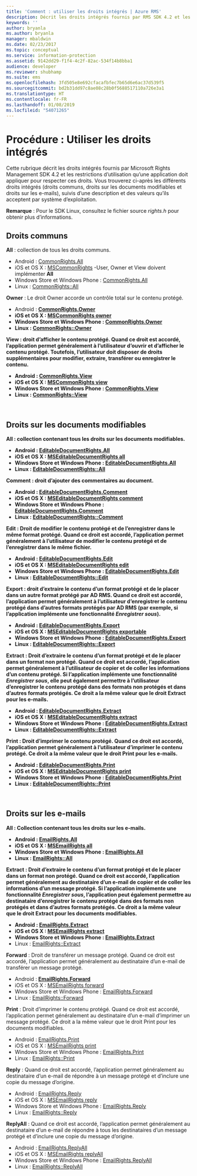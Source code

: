 ```yaml
---
title: 'Comment : utiliser les droits intégrés | Azure RMS'
description: Décrit les droits intégrés fournis par RMS SDK 4.2 et les restrictions d’utilisation qu’une application doit appliquer pour respecter ces droits.
keywords: ''
author: bryanla
ms.author: bryanla
manager: mbaldwin
ms.date: 02/23/2017
ms.topic: conceptual
ms.service: information-protection
ms.assetid: 9142dd29-f1f4-4c2f-82ac-534f14b8bba1
audience: developer
ms.reviewer: shubhamp
ms.suite: ems
ms.openlocfilehash: 3fd505e8e692cfacafbfec7b65d6e6ac37d539f5
ms.sourcegitcommit: bd2b31dd97c8ae08c28b0f5688517110a726e3a1
ms.translationtype: HT
ms.contentlocale: fr-FR
ms.lasthandoff: 01/08/2019
ms.locfileid: "54071265"
---
```

# <a name="how-to-use-built-in-rights"></a>Procédure : Utiliser les droits intégrés

Cette rubrique décrit les droits intégrés fournis par Microsoft Rights Management SDK 4.2 et les restrictions d’utilisation qu’une application doit appliquer pour respecter ces droits. Vous trouverez ci-après les différents droits intégrés (droits communs, droits sur les documents modifiables et droits sur les e-mails), suivis d’une description et des valeurs qu’ils acceptent par système d’exploitation.

**Remarque** : Pour le SDK Linux, consultez le fichier source *rights.h* pour obtenir plus d’informations.

## <a name="common-rights"></a>Droits communs

**All** : collection de tous les droits communs.
- Android : [CommonRights.All](https://msdn.microsoft.com/library/dn758258.aspx)
- iOS et OS X : [MSCommonRights](https://msdn.microsoft.com/library/dn758314.aspx) -User, Owner et View doivent implémenter **All**
- Windows Store et Windows Phone : [CommonRights.All</strong>](https://msdn.microsoft.com/library/microsoft.rightsmanagement.commonrights.all.aspx)
- Linux : [CommonRights::All](https://azuread.github.io/rms-sdk-for-cpp/classrmscore_1_1modernapi_1_1CommonRights.html)

**Owner** : Le droit Owner accorde un contrôle total sur le contenu protégé.
- Android : [<strong>CommonRights.Owner](https://msdn.microsoft.com/library/dn758258.aspx)
- iOS et OS X : [MSCommonRights owner](https://msdn.microsoft.com/library/dn758314.aspx)
- Windows Store et Windows Phone : [CommonRights.Owner](https://msdn.microsoft.com/library/microsoft.rightsmanagement.commonrights.owner.aspx)
- Linux : [CommonRights::Owner](https://azuread.github.io/rms-sdk-for-cpp/classrmscore_1_1modernapi_1_1CommonRights.html)

**View** : droit d’afficher le contenu protégé. Quand ce droit est accordé, l’application permet généralement à l’utilisateur d’ouvrir et d’afficher le contenu protégé. Toutefois, l’utilisateur doit disposer de droits supplémentaires pour modifier, extraire, transférer ou enregistrer le contenu.

- Android : [CommonRights.View](https://msdn.microsoft.com/library/dn758258.aspx)
- iOS et OS X : [MSCommonRights view](https://msdn.microsoft.com/library/dn758314.aspx)
- Windows Store et Windows Phone : [CommonRights.View](https://msdn.microsoft.com/library/microsoft.rightsmanagement.commonrights.view.aspx)
- Linux : [CommonRights::View](https://azuread.github.io/rms-sdk-for-cpp/classrmscore_1_1modernapi_1_1CommonRights.html)</li>

 

## <a name="editable-document-rights"></a>Droits sur les documents modifiables
**All** : collection contenant tous les droits sur les documents modifiables.
- Android : [EditableDocumentRights.All](https://msdn.microsoft.com/library/dn758284.aspx)
- iOS et OS X : [MSEditableDocumentRights all](https://msdn.microsoft.com/library/dn758318.aspx)
- Windows Store et Windows Phone : [EditableDocumentRights.All](https://msdn.microsoft.com/library/microsoft.rightsmanagement.editabledocumentrights.all.aspx)
- Linux : [EditableDocumentRights::All](https://azuread.github.io/rms-sdk-for-cpp/classrmscore_1_1modernapi_1_1EditableDocumentRights.html)

**Comment** : droit d’ajouter des commentaires au document.
- Android : [EditableDocumentRights.Comment](https://msdn.microsoft.com/library/dn758284.aspx)
- iOS et OS X : [MSEditableDocumentRights comment](https://msdn.microsoft.com/library/dn758318.aspx)
- Windows Store et Windows Phone : [EditableDocumentRights.Comment](https://msdn.microsoft.com/library/microsoft.rightsmanagement.editabledocumentrights.comment.aspx)
- Linux : [EditableDocumentRights::Comment](https://azuread.github.io/rms-sdk-for-cpp/classrmscore_1_1modernapi_1_1EditableDocumentRights.html)

**Edit** : Droit de modifier le contenu protégé et de l’enregistrer dans le même format protégé. Quand ce droit est accordé, l’application permet généralement à l’utilisateur de modifier le contenu protégé et de l’enregistrer dans le même fichier.
- Android : [EditableDocumentRights.Edit](https://msdn.microsoft.com/library/dn758284.aspx)
- iOS et OS X : [MSEditableDocumentRights edit](https://msdn.microsoft.com/library/dn758318.aspx)
- Windows Store et Windows Phone : [EditableDocumentRights.Edit](https://msdn.microsoft.com/library/microsoft.rightsmanagement.editabledocumentrights.edit.aspx)
- Linux : [EditableDocumentRights::Edit](https://azuread.github.io/rms-sdk-for-cpp/classrmscore_1_1modernapi_1_1EditableDocumentRights.html)

**Export** : droit d’extraire le contenu d’un format protégé et de le placer dans un autre format protégé par AD RMS. Quand ce droit est accordé, l’application permet généralement à l’utilisateur d’enregistrer le contenu protégé dans d’autres formats protégés par AD RMS (par exemple, si l’application implémente une fonctionnalité *Enregistrer sous*).

- Android : [EditableDocumentRights.Export](https://msdn.microsoft.com/library/dn758284.aspx)
- iOS et OS X : [MSEditableDocumentRights exportable](https://msdn.microsoft.com/library/dn758318.aspx)
- Windows Store et Windows Phone : [EditableDocumentRights.Export](https://msdn.microsoft.com/library/microsoft.rightsmanagement.editabledocumentrights.export.aspx)
- Linux : [EditableDocumentRights::Export](https://azuread.github.io/rms-sdk-for-cpp/classrmscore_1_1modernapi_1_1EditableDocumentRights.html)

**Extract** : Droit d’extraire le contenu d’un format protégé et de le placer dans un format non protégé. Quand ce droit est accordé, l’application permet généralement à l’utilisateur de copier et de coller les informations d’un contenu protégé. Si l’application implémente une fonctionnalité <em>Enregistrer sous</em>, elle peut également permettre à l’utilisateur d’enregistrer le contenu protégé dans des formats non protégés et dans d’autres formats protégés. Ce droit a la même valeur que le droit Extract pour les e-mails.

- Android : [EditableDocumentRights.Extract](https://msdn.microsoft.com/library/dn758284.aspx)
- iOS et OS X : [MSEditableDocumentRights extract](https://msdn.microsoft.com/library/dn758318.aspx)
- Windows Store et Windows Phone : [EditableDocumentRights.Extract](https://msdn.microsoft.com/library/microsoft.rightsmanagement.editabledocumentrights.extract.aspx)
- Linux : [EditableDocumentRights::Extract](https://azuread.github.io/rms-sdk-for-cpp/classrmscore_1_1modernapi_1_1EditableDocumentRights.html)

**Print** : Droit d’imprimer le contenu protégé. Quand ce droit est accordé, l’application permet généralement à l’utilisateur d’imprimer le contenu protégé. Ce droit a la même valeur que le droit Print pour les e-mails.

- Android : [EditableDocumentRights.Print](https://msdn.microsoft.com/library/dn758284.aspx)
- iOS et OS X : [MSEditableDocumentRights print](https://msdn.microsoft.com/library/dn758318.aspx)
- Windows Store et Windows Phone : [EditableDocumentRights.Print](https://msdn.microsoft.com/library/microsoft.rightsmanagement.editabledocumentrights.print.aspx)
- Linux : [EditableDocumentRights::Print](https://azuread.github.io/rms-sdk-for-cpp/classrmscore_1_1modernapi_1_1EditableDocumentRights.html)

 

## <a name="email-rights"></a>Droits sur les e-mails

**All** : Collection contenant tous les droits sur les e-mails.
- Android : [EmailRights.All](https://msdn.microsoft.com/library/dn758285.aspx)
- iOS et OS X : [MSEmailRights all](https://msdn.microsoft.com/library/dn758319.aspx)
- Windows Store et Windows Phone : [EmailRights.All](https://msdn.microsoft.com/library/microsoft.rightsmanagement.emailrights.all.aspx)
- Linux : [EmailRights::All](https://azuread.github.io/rms-sdk-for-cpp/classrmscore_1_1modernapi_1_1EmailRights.html)

**Extract** : Droit d’extraire le contenu d’un format protégé et de le placer dans un format non protégé. Quand ce droit est accordé, l’application permet généralement au destinataire d’un e-mail de copier et de coller les informations d’un message protégé. Si l’application implémente une fonctionnalité <em>Enregistrer sous</em>, l’application peut également permettre au destinataire d’enregistrer le contenu protégé dans des formats non protégés et dans d’autres formats protégés. Ce droit a la même valeur que le droit Extract pour les documents modifiables.

- Android : [EmailRights.Extract](https://msdn.microsoft.com/library/dn758285.aspx)
- iOS et OS X : [MSEmailRights extract](https://msdn.microsoft.com/library/dn758319.aspx)
- Windows Store et Windows Phone : [EmailRights.Extract</strong>](https://msdn.microsoft.com/library/microsoft.rightsmanagement.emailrights.extract.aspx)
- Linux : [EmailRights::Extract](https://azuread.github.io/rms-sdk-for-cpp/classrmscore_1_1modernapi_1_1EmailRights.html)

**Forward** : Droit de transférer un message protégé. Quand ce droit est accordé, l’application permet généralement au destinataire d’un e-mail de transférer un message protégé.
- Android : [<strong>EmailRights.Forward</strong>](https://msdn.microsoft.com/library/dn758285.aspx)
- iOS et OS X : [MSEmailRights forward](https://msdn.microsoft.com/library/dn758319.aspx)
- Windows Store et Windows Phone : [EmailRights.Forward](https://msdn.microsoft.com/library/microsoft.rightsmanagement.emailrights.forward.aspx)
- Linux : [EmailRights::Forward](https://azuread.github.io/rms-sdk-for-cpp/classrmscore_1_1modernapi_1_1EmailRights.html)

**Print** : Droit d’imprimer le contenu protégé. Quand ce droit est accordé, l’application permet généralement au destinataire d’un e-mail d’imprimer un message protégé. Ce droit a la même valeur que le droit Print pour les documents modifiables.

- Android : [EmailRights.Print](https://msdn.microsoft.com/library/dn758285.aspx)
- iOS et OS X : [MSEmailRights print](https://msdn.microsoft.com/library/dn758319.aspx)
- Windows Store et Windows Phone : [EmailRights.Print](https://msdn.microsoft.com/library/microsoft.rightsmanagement.emailrights.print.aspx)
- Linux : [EmailRights::Print](https://azuread.github.io/rms-sdk-for-cpp/classrmscore_1_1modernapi_1_1EmailRights.html)

**Reply** : Quand ce droit est accordé, l’application permet généralement au destinataire d’un e-mail de répondre à un message protégé et d’inclure une copie du message d’origine.

- Android : [EmailRights.Reply](https://msdn.microsoft.com/library/dn758285.aspx)
- iOS et OS X : [MSEmailRights reply](https://msdn.microsoft.com/library/dn758319.aspx)
- Windows Store et Windows Phone : [EmailRights.Reply](https://msdn.microsoft.com/library/microsoft.rightsmanagement.emailrights.reply.aspx)
- Linux : [EmailRights::Reply](https://azuread.github.io/rms-sdk-for-cpp/classrmscore_1_1modernapi_1_1EmailRights.html)

**ReplyAll** : Quand ce droit est accordé, l’application permet généralement au destinataire d’un e-mail de répondre à tous les destinataires d’un message protégé et d’inclure une copie du message d’origine.

- Android : [EmailRights.ReplyAll</strong>](https://msdn.microsoft.com/library/dn758285.aspx)
- iOS et OS X : [MSEmailRights replyAll](https://msdn.microsoft.com/library/dn758319.aspx)
- Windows Store et Windows Phone : [EmailRights.ReplyAll](https://msdn.microsoft.com/library/microsoft.rightsmanagement.emailrights.replyall.aspx)
- Linux : [EmailRights::ReplyAll](https://azuread.github.io/rms-sdk-for-cpp/classrmscore_1_1modernapi_1_1EmailRights.html)
